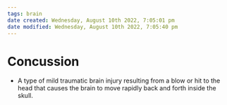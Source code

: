 ```yaml
---
tags: brain
date created: Wednesday, August 10th 2022, 7:05:01 pm
date modified: Wednesday, August 10th 2022, 7:05:40 pm
---
```


# Concussion
- A type of mild traumatic brain injury resulting from a blow or hit to the head that causes the brain to move rapidly back and forth inside the skull.

